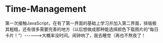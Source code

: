 # Time-Management

第一次接触JavaScript，在有了第一界面的基础上学习并加入第二界面，排版极其粗糙，还有很多需要完善的地方（以后想做成那种能选择颜色下载图片的“每日卡片！“）------>大概率没时间。闹钟响了，我去睡觉（再也不熬夜了！
